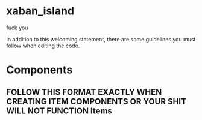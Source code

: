 xaban_island
============

fuck you

In addition to this welcoming statement, there are some guidelines you must follow when editing the code.

Components
==========

FOLLOW THIS FORMAT EXACTLY WHEN CREATING ITEM COMPONENTS OR YOUR SHIT WILL NOT FUNCTION
Items
-----

